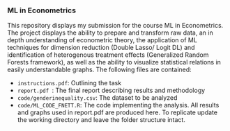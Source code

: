 ### ML in Econometrics
This repository displays my submission for the course ML in Econometrics.  
The project displays the ability to prepare and transform raw data, an in depth understanding of econometric theory, the application of ML techniques for dimension reduction (Double Lasso/ Logit DL) and
identification of heterogenous treatment effects (Generalized Random Forests framework), as well as the ability to visualize statistical relations in easily 
understandable graphs. 
The following files are contained:
- ```instructions.pdf```: Outlining the task
- ```report.pdf ```: The final report describing results and methodology
- ```code/genderinequality.csv```: The dataset to be analyzed
- ```code/ML_CODE_FNETT.R```: The code implementing the analysis. All results and graphs used in report.pdf are produced here. To replicate update the working directory and leave the folder structure intact.
